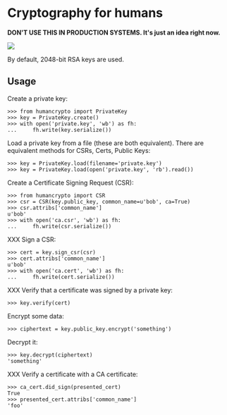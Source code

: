 # Cryptography for humans

**DON'T USE THIS IN PRODUCTION SYSTEMS.  It's just an idea right now.**

![](https://travis-ci.org/iffy/humancrypto.svg?branch=master)

By default, 2048-bit RSA keys are used.

## Usage

Create a private key:

```
>>> from humancrypto import PrivateKey
>>> key = PrivateKey.create()
>>> with open('private.key', 'wb') as fh:
...     fh.write(key.serialize())
```

Load a private key from a file (these are both equivalent).  There are equivalent methods for CSRs, Certs, Public Keys:

```
>>> key = PrivateKey.load(filename='private.key')
>>> key = PrivateKey.load(open('private.key', 'rb').read())
```

Create a Certificate Signing Request (CSR):

```
>>> from humancrypto import CSR
>>> csr = CSR(key.public_key, common_name=u'bob', ca=True)
>>> csr.attribs['common_name']
u'bob'
>>> with open('ca.csr', 'wb') as fh:
...     fh.write(csr.serialize())
```

XXX Sign a CSR:

```
>>> cert = key.sign_csr(csr)
>>> cert.attribs['common_name']
u'bob'
>>> with open('ca.cert', 'wb') as fh:
...     fh.write(cert.serialize())
```

XXX Verify that a certificate was signed by a private key:

```
>>> key.verify(cert)
```

Encrypt some data:

```
>>> ciphertext = key.public_key.encrypt('something')
```

Decrypt it:

```
>>> key.decrypt(ciphertext)
'something'
```

XXX Verify a certificate with a CA certificate:

```
>>> ca_cert.did_sign(presented_cert)
True
>>> presented_cert.attribs['common_name']
'foo'
```
